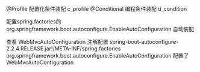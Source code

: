 @Profile           配置化条件装配   c_profile
@Conditional       编程条件装配     d_condition

配置spring.factories的org.springframework.boot.autoconfigure.EnableAutoConfiguration 自动装配   

查看 WebMvcAutoConfiguration 注解配置
spring-boot-autoconfigure-2.2.4.RELEASE.jar!/META-INF/spring.factories 
    org.springframework.boot.autoconfigure.EnableAutoConfiguration 配置了 WebMvcAutoConfiguration





